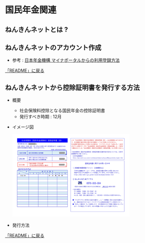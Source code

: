 # 国民年金関連

## ねんきんネットとは ? 

## ねんきんネットのアカウント作成
- 参考 : [日本年金機構 マイナポータルからの利用登録方法](https://www.nenkin.go.jp/n_net/registration/mynaportal.html)

[「README」に戻る](../README.md#時期別のイベントリスト)

## ねんきんネットから控除証明書を発行する方法
- 概要
    - 社会保険料控除となる国民年金の控除証明書
    - 発行すべき時期 : 12月
- イメージ図

    <img width="80%" src="../images/控除証明書_社会保険料_国民年金.jpg">
- 発行方法

[「README」に戻る](../README.md#時期別のイベントリスト)
